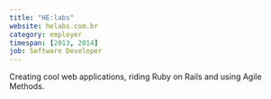 ```yaml
---
title: "HE:labs"
website: helabs.com.br
category: employer
timespan: [2013, 2014]
job: Software Developer
---
```


Creating cool web applications, riding Ruby on Rails and using Agile Methods.
